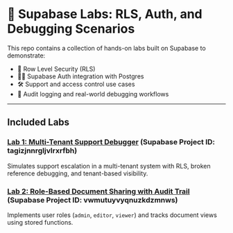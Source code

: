 # 🔬 Supabase Labs: RLS, Auth, and Debugging Scenarios

This repo contains a collection of hands-on labs built on Supabase to demonstrate:
- 🔐 Row Level Security (RLS)
- 🧑‍💻 Supabase Auth integration with Postgres
- 🛠️ Support and access control use cases
- 📝 Audit logging and real-world debugging workflows

---

## Included Labs

### [Lab 1: Multi-Tenant Support Debugger](./lab1-multi-tenant-support-debugger/) (Supabase Project ID: tagizjnnrgljvlrxrfbh)
Simulates support escalation in a multi-tenant system with RLS, broken reference debugging, and tenant-based visibility.

### [Lab 2: Role-Based Document Sharing with Audit Trail](./lab2-role-based-document-sharing/) (Supabase Project ID: vwmutuyvyqnuzkdzmnws)
Implements user roles (`admin`, `editor`, `viewer`) and tracks document views using stored functions.
